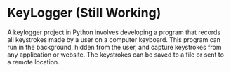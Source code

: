 # KeyLogger (Still Working)
A keylogger project in Python involves developing a program that records all keystrokes made by a user on a computer keyboard. This program can run in the background, hidden from the user, and capture keystrokes from any application or website. The keystrokes can be saved to a file or sent to a remote location.

